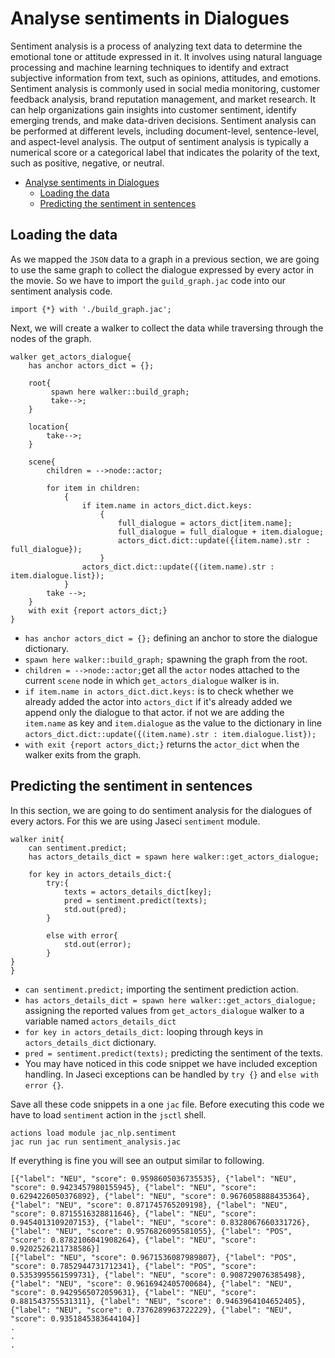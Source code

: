 # Analyse sentiments in Dialogues

Sentiment analysis is a process of analyzing text data to determine the emotional tone or attitude expressed in it. It involves using natural language processing and machine learning techniques to identify and extract subjective information from text, such as opinions, attitudes, and emotions. Sentiment analysis is commonly used in social media monitoring, customer feedback analysis, brand reputation management, and market research. It can help organizations gain insights into customer sentiment, identify emerging trends, and make data-driven decisions. Sentiment analysis can be performed at different levels, including document-level, sentence-level, and aspect-level analysis. The output of sentiment analysis is typically a numerical score or a categorical label that indicates the polarity of the text, such as positive, negative, or neutral.

- [Analyse sentiments in Dialogues](#analyse-sentiments-in-dialogues)
  - [Loading the data](#loading-the-data)
  - [Predicting the sentiment in sentences](#predicting-the-sentiment-in-sentences)

## Loading the data

As we mapped the `JSON` data to a graph in a previous section, we are going to use the same graph to collect the dialogue expressed by every actor in the movie. So we have to import the `guild_graph.jac` code into our sentiment analysis code.

```jac
import {*} with './build_graph.jac';
```
Next, we will create a walker to collect the data while traversing through the nodes of the graph.

```jac
walker get_actors_dialogue{
    has anchor actors_dict = {};

    root{
         spawn here walker::build_graph;
         take-->;
    }

    location{
        take-->;
    }

    scene{
        children = -->node::actor;

        for item in children:
            {
                if item.name in actors_dict.dict.keys:
                    {
                        full_dialogue = actors_dict[item.name];
                        full_dialogue = full_dialogue + item.dialogue;
                        actors_dict.dict::update({(item.name).str : full_dialogue});
                    }
                actors_dict.dict::update({(item.name).str : item.dialogue.list});
            }
        take -->;
    }
    with exit {report actors_dict;}
}
```
- `has anchor actors_dict = {};` defining an anchor to store the dialogue dictionary.
- `spawn here walker::build_graph;` spawning the graph from the root.
- `children = -->node::actor;`get all the `actor` nodes attached to the current `scene` node in which `get_actors_dialogue` walker is in.
- `if item.name in actors_dict.dict.keys:` is to check whether we already added the actor into `actors_dict` if it's already added we append only the dialogue to that actor. if not we are adding the `item.name` as key and `item.dialogue` as the value to the dictionary in line `actors_dict.dict::update({(item.name).str : item.dialogue.list});`
- `with exit {report actors_dict;}` returns the `actor_dict` when the walker exits from the graph.

## Predicting the sentiment in sentences

In this section, we are going to do sentiment analysis for the dialogues of every actors. For this we are using Jaseci `sentiment` module.

```jac
walker init{
    can sentiment.predict;
    has actors_details_dict = spawn here walker::get_actors_dialogue;

    for key in actors_details_dict:{
        try:{
            texts = actors_details_dict[key];
            pred = sentiment.predict(texts);
            std.out(pred);
        }

        else with error{
            std.out(error);
        }
}
}
```

- `can sentiment.predict;` importing the sentiment prediction action.
- `has actors_details_dict = spawn here walker::get_actors_dialogue;` assigning the reported values from `get_actors_dialogue` walker to a variable named `actors_details_dict`
- `for key in actors_details_dict:`  looping through keys in `actors_details_dict` dictionary.
- `pred = sentiment.predict(texts);` predicting the sentiment of the texts.
- You may have noticed in this code snippet we have included exception handling. In Jaseci exceptions can be handled by `try {}` and `else with error {}`.


Save all these code snippets in a one `jac` file. Before executing this code we have to load `sentiment` action in the `jsctl` shell.

```
actions load module jac_nlp.sentiment
jac run jac run sentiment_analysis.jac
```

If everything is fine you will see an output similar to following.

```
[{"label": "NEU", "score": 0.9598605036735535}, {"label": "NEU", "score": 0.9423457980155945}, {"label": "NEU", "score": 0.6294226050376892}, {"label": "NEU", "score": 0.9676058888435364}, {"label": "NEU", "score": 0.871745765209198}, {"label": "NEU", "score": 0.8715516328811646}, {"label": "NEU", "score": 0.9454013109207153}, {"label": "NEU", "score": 0.8328067660331726}, {"label": "NEU", "score": 0.9576826095581055}, {"label": "POS", "score": 0.8782106041908264}, {"label": "NEU", "score": 0.9202526211738586}]
[{"label": "NEU", "score": 0.9671536087989807}, {"label": "POS", "score": 0.7852944731712341}, {"label": "POS", "score": 0.5353995561599731}, {"label": "NEU", "score": 0.908729076385498}, {"label": "NEU", "score": 0.9616942405700684}, {"label": "NEU", "score": 0.9429565072059631}, {"label": "NEU", "score": 0.881543755531311}, {"label": "NEU", "score": 0.9463964104652405}, {"label": "NEU", "score": 0.7376289963722229}, {"label": "NEU", "score": 0.9351845383644104}]
.
.
.
```